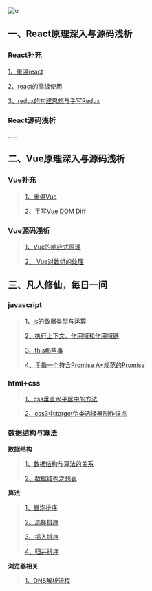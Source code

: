 ![u](https://user-images.githubusercontent.com/39695329/74309390-98663880-4da5-11ea-83b2-46c6990fec88.jpg)

## 一、React原理深入与源码浅析

### React补充

[1、重温react](https://github.com/xiaoliuing/_react-vue/issues/1)

[2、react的高级使用](https://github.com/xiaoliuing/_react-vue/issues/2)

[3、redux的构建思想与手写Redux](https://github.com/xiaoliuing/_react-vue/issues/5)

### React源码浅析

.....


## 二、Vue原理深入与源码浅析

### Vue补充

> [1、重温Vue](https://github.com/xiaoliuing/_react-vue/issues/3)
> 
>[2、手写Vue DOM Diff](https://github.com/xiaoliuing/_react-vue/issues/4)

### Vue源码浅析

> [1、Vue的响应式原理](https://github.com/xiaoliuing/_react-vue/issues/16)
>
> [2、 Vue对数组的处理](https://github.com/xiaoliuing/_react-vue/issues/20)


## 三、凡人修仙，每日一问

### javascript

> [1、js的数据类型与运算](https://github.com/xiaoliuing/_react-vue/issues/7)
> 
> [2、执行上下文、作用域和作用域链](https://github.com/xiaoliuing/_react-vue/issues/8)
> 
> [3、this那些事](https://github.com/xiaoliuing/_react-vue/issues/18)
> 
> [4、手撸一个符合Promise A+规范的Promise](https://github.com/xiaoliuing/_react-vue/issues/19)

### html+css

> [1、css垂直水平居中的方法](https://github.com/xiaoliuing/_react-vue/issues/12)

> [2、css3中:target伪类选择器制作锚点](https://github.com/xiaoliuing/_react-vue/issues/15)

### 数据结构与算法

**数据结构**

> [1、数据结构与算法的关系](https://github.com/xiaoliuing/_react-vue/issues/6)
> 
> [2、数据结构之列表](https://github.com/xiaoliuing/_react-vue/issues/9)

**算法**

> [1、冒泡排序](https://github.com/xiaoliuing/_react-vue/issues/10)
> 
> [2、选择排序](https://github.com/xiaoliuing/_react-vue/issues/11)
> 
> [3、插入排序](https://github.com/xiaoliuing/_react-vue/issues/13)
> 
> [4、归并排序](https://github.com/xiaoliuing/_react-vue/issues/14)

**浏览器相关**

>[1、DNS解析流程](https://github.com/xiaoliuing/_react-vue/issues/17)
>
>
